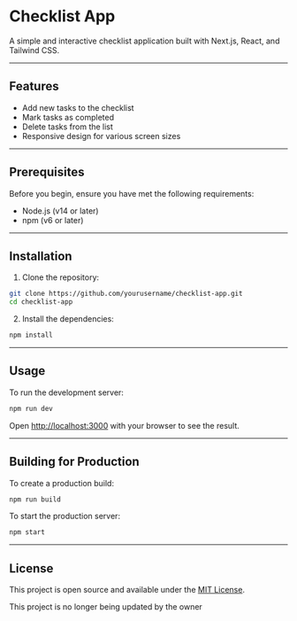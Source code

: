 
# Checklist App

A simple and interactive checklist application built with Next.js, React, and Tailwind CSS.

---

## Features

- Add new tasks to the checklist  
- Mark tasks as completed  
- Delete tasks from the list  
- Responsive design for various screen sizes  

---

## Prerequisites

Before you begin, ensure you have met the following requirements:

- Node.js (v14 or later)  
- npm (v6 or later)  
 
---

## Installation

1. Clone the repository:  
```bash
git clone https://github.com/yourusername/checklist-app.git
cd checklist-app
```  

2. Install the dependencies:  
```bash
npm install
```  

---

## Usage

To run the development server:  
```bash
npm run dev
```  

Open [http://localhost:3000](http://localhost:3000) with your browser to see the result.

---

## Building for Production

To create a production build:  
```bash
npm run build
```  

To start the production server:  
```bash
npm start
```  

---

## License

This project is open source and available under the [MIT License](LICENSE).

This project is no longer being updated by the owner
